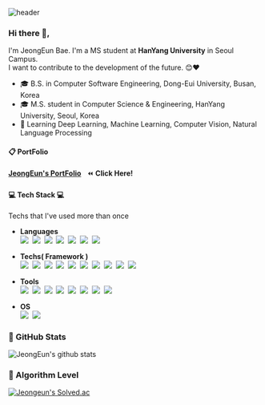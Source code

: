![header](https://capsule-render.vercel.app/api?type=slice&color=d1ccc0&height=300&section=header&text=JeongEun%20Bae&fontSize=80&fontColor=2d3436)

### Hi there 👋,
I'm JeongEun Bae. I'm a MS student at **HanYang University** in Seoul Campus.</br>
I want to contribute to the development of the future. :blush::heart:

-  :mortar_board: B.S. in Computer Software Engineering, Dong-Eui University, Busan, Korea
-  :mortar_board: M.S. student in Computer Science & Engineering, HanYang University, Seoul, Korea
- 🌱 Learning Deep Learning, Machine Learning, Computer Vision, Natural Language Processing

#### :clipboard: PortFolio</br>
[**JeongEun's PortFolio**](../../../Portfolio)&nbsp;&nbsp;&nbsp;:rewind: **Click Here!**

#### :computer: Tech Stack :computer:
Techs that I've used more than once
</br>
- **Languages** </br>
<img src="https://img.shields.io/badge/Java-007396?style=flat-square&logo=Java&logoColor=white"/></a>&nbsp;
<img src="https://img.shields.io/badge/C++-00599C?style=flat-square&logo=C++&logoColor=white"/></a>&nbsp;
<img src="https://img.shields.io/badge/Python-3766AB?style=flat-square&logo=Python&logoColor=white"/></a>&nbsp;
<img src="https://img.shields.io/badge/C-A8B9CC?style=flat-square&logo=C&logoColor=white"/></a>&nbsp;
<img src="https://img.shields.io/badge/HTML5-E34F26?style=flat-square&logo=HTML5&logoColor=white"/></a>&nbsp;
<img src="https://img.shields.io/badge/CSS3-1572B6?style=flat-square&logo=CSS3&logoColor=white"/></a>&nbsp; 
<img src="https://img.shields.io/badge/JavaScript-F7DF1E?style=flat-square&logo=JavaScript&logoColor=black"/></a>&nbsp;

- **Techs( Framework )** </br>
<img src="https://img.shields.io/badge/OpenCV-5C3EE8?style=flat-square&logo=OpenCV&logoColor=white"/></a>&nbsp;
<img src="https://img.shields.io/badge/Arduino-00979D?style=flat-square&logo=Arduino&logoColor=white"/></a>&nbsp;
<img src="https://img.shields.io/badge/ROS-22314E?style=flat-square&logo=ROS&logoColor=white"/></a>&nbsp;
<img src="https://img.shields.io/badge/MySQL-4479A1?style=flat-square&logo=MySQL&logoColor=white"/></a>&nbsp;
<img src="https://img.shields.io/badge/MariaDB-003545?style=flat-square&logo=MariaDB&logoColor=white"/></a>&nbsp;
<img src="https://img.shields.io/badge/Spring-6DB33F?style=flat-square&logo=Spring&logoColor=white"/></a>&nbsp;
<img src="https://img.shields.io/badge/Material_UI-0081CB?style=flat-square&logo=Material-UI&logoColor=white"/></a>&nbsp;
<img src="https://img.shields.io/badge/React-61DAFB?style=flat-square&logo=React&logoColor=black"/></a>&nbsp;
<img src="https://img.shields.io/badge/Amazon AWS-232F3E?style=flat-square&logo=Amazon AWS&logoColor=white"/></a>&nbsp;
<img src="https://img.shields.io/badge/Android-3DDC84?style=flat-square&logo=Android&logoColor=black"/></a>&nbsp;

- **Tools**  </br>
<img src="https://img.shields.io/badge/Android Studio-3DDC84?style=flat-square&logo=Android Studio&logoColor=black"/></a>&nbsp;
<img src="https://img.shields.io/badge/Visual Studio-5C2D91?style=flat-square&logo=Visual Studio&logoColor=white"/></a>&nbsp;
<img src="https://img.shields.io/badge/Visual Studio Code-007ACC?style=flat-square&logo=Visual Studio Code&logoColor=white"/></a>&nbsp;
<img src="https://img.shields.io/badge/IntelliJ IDEA-000000?style=flat-square&logo=IntelliJ IDEA&logoColor=white"/></a>&nbsp;
<img src="https://img.shields.io/badge/Git-F05032?style=flat-square&logo=Git&logoColor=white"/></a>&nbsp;
<img src="https://img.shields.io/badge/GitHub-181717?style=flat-square&logo=GitHub&logoColor=white"/></a>&nbsp;
<img src="https://img.shields.io/badge/PyCharm-000000?style=flat-square&logo=PyCharm&logoColor=white"/></a>&nbsp;
<img src="https://img.shields.io/badge/Apache NetBeans IDE-1B6AC6?style=flat-square&logo=Apache NetBeans IDE&logoColor=white"/></a>&nbsp;

- **OS**  </br>
<img src="https://img.shields.io/badge/Ubuntu-E95420?style=flat-square&logo=Ubuntu&logoColor=white"/></a>&nbsp;
<img src="https://img.shields.io/badge/Windows-0078D6?style=flat-square&logo=Windows&logoColor=white"/></a>&nbsp;
 
### :blue_heart: GitHub Stats
![JeongEun's github stats](https://github-readme-stats.vercel.app/api?username=JeongEunBae&show_icons=true&theme=graywhite)

### :purple_heart: Algorithm Level 
[![Jeongeun's Solved.ac](http://mazassumnida.wtf/api/v2/generate_badge?boj=jeongeun)](https://solved.ac/jeongeun)

<!--
**JeongEunBae/JeongEunBae** is a ✨ _special_ ✨ repository because its `README.md` (this file) appears on your GitHub profile.

Here are some ideas to get you started:

- 🔭 I’m currently working on ...
- 🌱 I’m currently learning ...
- 👯 I’m looking to collaborate on ...
- 🤔 I’m looking for help with ...
- 💬 Ask me about ...
- 📫 How to reach me: ...
- 😄 Pronouns: ...
- ⚡ Fun fact: ...
-->
